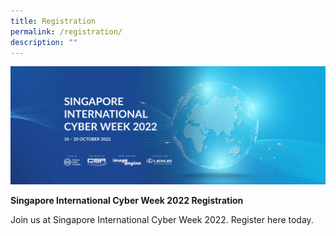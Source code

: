 ```yaml
---
title: Registration
permalink: /registration/
description: ""
---
```

![](/images/SICW%20Website%20banner.jpg)

**Singapore International Cyber Week 2022 Registration**

Join us at Singapore International Cyber Week 2022. Register here today. <a href="https://www.gevme.com/sicw-govware2022" target="_blank"></a>


